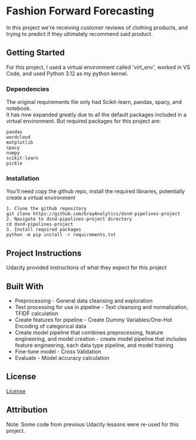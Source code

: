 
# Fashion Forward Forecasting

In this project we're receiving customer reviews of clothing products, and trying to predict if they ultimately recommend said product.

## Getting Started

For this project, I used a virtual environment called 'virt_env', worked in VS Code, 
and used Python 3.12 as my python kernel.

### Dependencies
The original requirements file only had Scikit-learn, pandas, spacy, and notebook.  
It has now expanded greatly due to all the default packages included in a virtual environment. But required packages for this project are:
```
pandas
wordcloud
matplotlib
spacy
numpy
scikit-learn
pickle
```

### Installation

You'll need copy the github repo, install the required libraries, potentially create a virtual environment

```
1. Clone the github repository  
git clone https://github.com/GrayAnalytics/dsnd-pipelines-project
2. Navigate to dsnd-pipelines-project directory
cd dsnd-pipelines-project
3. Install required packages
python -m pip install -r requirements.txt
```


## Project Instructions

Udacity provided instructions of what they expect for this project

## Built With

* Preprocessing - General data cleansing and exploration
* Text processing for use in pipeline - Text cleansing and normalization, TFIDF calculation
* Create features for pipeline - Create Dummy Variables/One-Hot Encoding of categorical data
* Create model pipeline that combines preprocessing, feature engineering, and model creation - create model pipeline that includes feature engineering, each data type pipeline, and model training
* Fine-tune model - Cross Validation
* Evaluate - Model accuracy calculation


## License

[License](LICENSE.txt)

## Attribution  

Note: Some code from previous Udacity lessons were re-used for this project.

